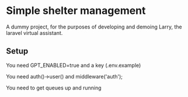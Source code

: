 # Simple shelter management

A dummy project, for the purposes of developing and demoing Larry, the laravel virtual assistant.

## Setup
You need GPT_ENABLED=true and a key (.env.example)

You need auth()->user() and middleware('auth');

You need to get queues up and running
